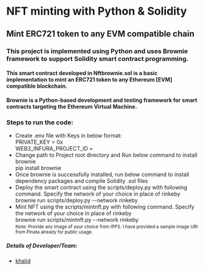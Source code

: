 # NFT minting with Python & Solidity

## Mint ERC721 token to any EVM compatible chain

### This project is implemented using Python and uses Brownie framework to support Solidity smart contract programming. 

#### This smart contract developed in Nftbrownie.sol is a basic implementation to mint an ERC721 token to any Ethereum [EVM] compatible blockchain.
#### Brownie is a Python-based development and testing framework for smart contracts targeting the Ethereum Virtual Machine.

### Steps to run the code:

- Create .env file with Keys in below format:
    <br>PRIVATE_KEY = 0x<Copy private key of your WALLET Address>
    <br>WEB3_INFURA_PROJECT_ID = <Copy Project ID from Infura Testnet of your choice. Provide the network name in brownie-config.yaml>
- Change path to Project root directory and Run below command to install brownie
    <br>pip install brownie
- Once brownie is successfully installed, run below command to install dependency packages and compile Solidity .sol files
- Deploy the smart contract using the scripts/deploy.py with following command. Specify the network of your choice in place of rinkeby
    <br>brownie run scripts/deploy.py --network rinkeby
- Mint NFT using the scripts/mintnft.py with following command. Specify the network of your choice in place of rinkeby
    <br>brownie run scripts/mintnft.py --network rinkeby
    <br><small>Note: Provide any image of your choice from IPFS. I have provided a sample image URI from Pinata already for public usage.</small>
  
##### Details of Developer/Team: 
  - <a href="https://github.com/khaliduddin">khalid</a>
 
